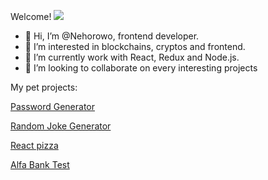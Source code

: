 Welcome!
![](https://komarev.com/ghpvc/?username=Nehorowo&color=blueviolet)

- 👋 Hi, I’m @Nehorowo, frontend developer.
- 👀 I’m interested in blockchains, cryptos and frontend.
- 🌱 I’m currently work with React, Redux and Node.js.
- 💞️ I’m looking to collaborate on every interesting projects

My pet projects:

[Password Generator](https://ezpassw.netlify.app)

[Random Joke Generator](https://getajoke.netlify.app)

[React pizza](https://react-pizza-shop111.herokuapp.com/)

[Alfa Bank Test](https://nehorowo.github.io/animals-react-redux/)

